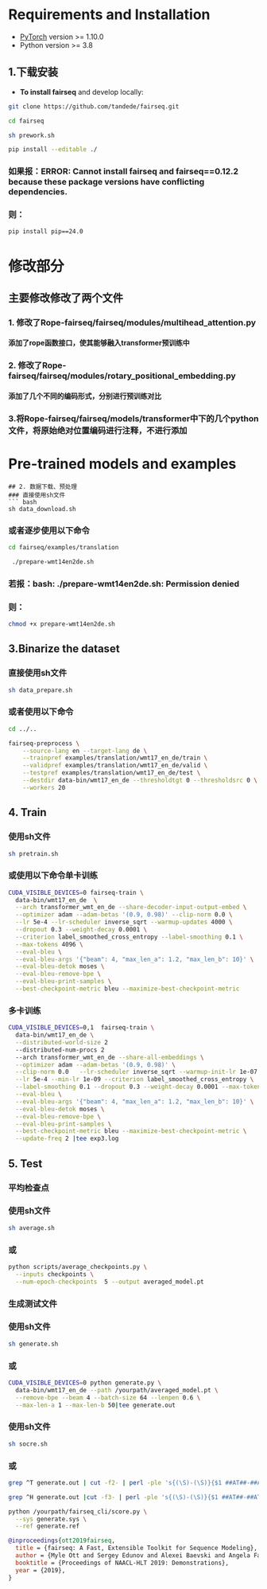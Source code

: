 # Requirements and Installation

* [PyTorch](http://pytorch.org/) version >= 1.10.0
* Python version >= 3.8
## 1.下载安装
* **To install fairseq** and develop locally:
``` bash
git clone https://github.com/tandede/fairseq.git
```
``` bash
cd fairseq
```
``` bash
sh prework.sh
```
``` bash
pip install --editable ./
```
### 如果报：ERROR: Cannot install fairseq and fairseq==0.12.2 because these package versions have conflicting dependencies.
### 则：
``` bash
pip install pip==24.0
```
# 修改部分
## 主要修改修改了两个文件
### 1. 修改了Rope-fairseq/fairseq/modules/multihead_attention.py
#### 添加了rope函数接口，使其能够融入transformer预训练中
### 2. 修改了Rope-fairseq/fairseq/modules/rotary_positional_embedding.py
#### 添加了几个不同的编码形式，分别进行预训练对比
### 3.将Rope-fairseq/fairseq/models/transformer中下的几个python文件，将原始绝对位置编码进行注释，不进行添加
# Pre-trained models and examples


```
## 2. 数据下载、预处理
### 直接使用sh文件
``` bash
sh data_download.sh
```
### 或者逐步使用以下命令
``` bash
cd fairseq/examples/translation
```
``` bash
 ./prepare-wmt14en2de.sh
```
### 若报：bash: ./prepare-wmt14en2de.sh: Permission denied
### 则：
``` bash
chmod +x prepare-wmt14en2de.sh
```
## 3.Binarize the dataset
### 直接使用sh文件
``` bash
sh data_prepare.sh
```
### 或者使用以下命令
``` bash
cd ../..
```
``` bash
fairseq-preprocess \
    --source-lang en --target-lang de \
    --trainpref examples/translation/wmt17_en_de/train \
    --validpref examples/translation/wmt17_en_de/valid \
    --testpref examples/translation/wmt17_en_de/test \
    --destdir data-bin/wmt17_en_de --thresholdtgt 0 --thresholdsrc 0 \
    --workers 20
 ```
  ## 4. Train
  ### 使用sh文件
  ``` bash
  sh pretrain.sh
  ```
  ### 或使用以下命令单卡训练
  ``` bash
CUDA_VISIBLE_DEVICES=0 fairseq-train \
    data-bin/wmt17_en_de  \
    --arch transformer_wmt_en_de --share-decoder-input-output-embed \
    --optimizer adam --adam-betas '(0.9, 0.98)' --clip-norm 0.0 \
    --lr 5e-4 --lr-scheduler inverse_sqrt --warmup-updates 4000 \
    --dropout 0.3 --weight-decay 0.0001 \
    --criterion label_smoothed_cross_entropy --label-smoothing 0.1 \
    --max-tokens 4096 \
    --eval-bleu \
    --eval-bleu-args '{"beam": 4, "max_len_a": 1.2, "max_len_b": 10}' \
    --eval-bleu-detok moses \
    --eval-bleu-remove-bpe \
    --eval-bleu-print-samples \
    --best-checkpoint-metric bleu --maximize-best-checkpoint-metric
  ```
  ### 多卡训练
  ``` bash
  CUDA_VISIBLE_DEVICES=0,1  fairseq-train \
    data-bin/wmt17_en_de \
    --distributed-world-size 2
    --distributed-num-procs 2
    --arch transformer_wmt_en_de --share-all-embeddings \
    --optimizer adam --adam-betas '(0.9, 0.98)' \
    --clip-norm 0.0   --lr-scheduler inverse_sqrt --warmup-init-lr 1e-07 --warmup-updates 4000  \
    --lr 5e-4 --min-lr 1e-09 --criterion label_smoothed_cross_entropy \
    --label-smoothing 0.1 --dropout 0.3 --weight-decay 0.0001 --max-tokens 4096   \
    --eval-bleu \
    --eval-bleu-args '{"beam": 4, "max_len_a": 1.2, "max_len_b": 10}' \
    --eval-bleu-detok moses \
    --eval-bleu-remove-bpe \
    --eval-bleu-print-samples \
    --best-checkpoint-metric bleu --maximize-best-checkpoint-metric \
    --update-freq 2 |tee exp3.log
  ```
  ## 5. Test
  ### 平均检查点
  ### 使用sh文件
  ``` bash
  sh average.sh
  ```
  ### 或
  ``` bash
python scripts/average_checkpoints.py \
    --inputs checkpoints \
    --num-epoch-checkpoints  5 --output averaged_model.pt
  ```
  ### 生成测试文件
  ### 使用sh文件
  ``` bash
  sh generate.sh
  ```
  ### 或
  ``` bash
  CUDA_VISIBLE_DEVICES=0 python generate.py \
    data-bin/wmt17_en_de --path /yourpath/averaged_model.pt \
    --remove-bpe --beam 4 --batch-size 64 --lenpen 0.6 \
    --max-len-a 1 --max-len-b 50|tee generate.out
  ```
  ### 使用sh文件
  ``` bash
  sh socre.sh
  ```
  ### 或
  ```bash
  grep ^T generate.out | cut -f2- | perl -ple 's{(\S)-(\S)}{$1 ##AT##-##AT## $2}g' > generate.ref

  grep ^H generate.out |cut -f3- | perl -ple 's{(\S)-(\S)}{$1 ##AT##-##AT## $2}g' > generate.sys
  ```  
  ``` bash
  python /yourpath/fairseq_cli/score.py \
    --sys generate.sys \
    --ref generate.ref
  ```


``` bibtex
@inproceedings{ott2019fairseq,
  title = {fairseq: A Fast, Extensible Toolkit for Sequence Modeling},
  author = {Myle Ott and Sergey Edunov and Alexei Baevski and Angela Fan and Sam Gross and Nathan Ng and David Grangier and Michael Auli},
  booktitle = {Proceedings of NAACL-HLT 2019: Demonstrations},
  year = {2019},
}
```
